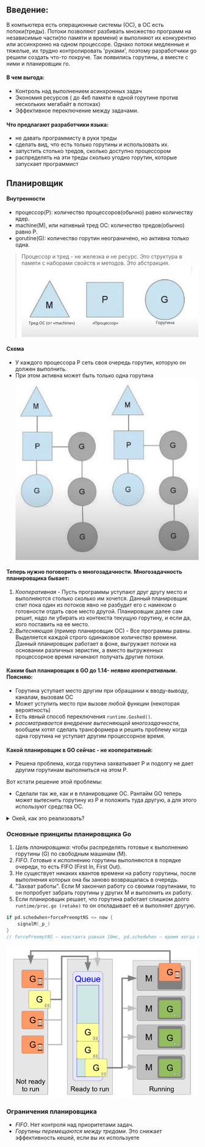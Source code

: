 ## Введение:
В компьютера есть операционные системы (ОС), в ОС есть потоки(треды). Потоки позволяют разбивать множество программ на независимые части(по памяти и времени) и выполняют их конкурентно или ассинхронно на одном процессоре.
Однако потоки медленные и тяжелые, их трудно контролировать 'руками', поэтому разработчики go решили создать что-то покруче.
Так появились горутины, а вместе с ними и планировщик го.
#### В чем выгода:
- Контроль над выполнением асинхронных задач
- Экономия ресурсов ( до 4кб памяти в одной горутине против нескольких мегабайт в потоках)
- Эффективное переключение между задачами.

#### Что предлагают разработчики языка:
- не давать программисту в руки треды
- сделать вид, что есть только горутины и использовать их.
- запустить столько тредов, сколько доступно процессором
- распределять на эти треды сколько угодно горутин, которые запускает программист

## Планировщик

#### Внутренности
- процессор(P): количество процессоров(обычно) равно количеству ядер.
- machine(M), или нативный тред ОС: количество тредов(обычно) равно P.
- gorutine(G): количество горутин неограничено, но активна только одна.
> Процессор и тред - не железка и не ресурс. Это структура в памяти с наборами свойств и методов. Это абстракция.
![img_s.jpg](img_s.jpg)

#### Схема
- У каждого процессора P сеть своя очередь горутин, которую он должен выполнить.
- При этом активна может быть только одна горутина
![shed.jpg](shed.jpg)

#### Теперь нужно поговорить о многозадачности. Многозадачность планировщика бывает:
1. _Кооперативная_ - Пусть программы уступают друг другу место и выполняются столько сколько им хочется. Данный планировщик спит пока один из потоков явно не разбудит его с намеком о готовности отдать свое место другой. Планировщик далее сам решит, надо ли убирать из контекста текущую горутину, и если да, кого поставить на ее место.
2. _Вытесняющая_ (пример планировщик ОС) - Все программы равны. Выделяется каждой строго одинаковое количество времени. Данный планировщик работает в фоне, выгружает потоки на основании различных эвристик, а вместо выгруженных процессорное время начинают получать другие потоки.

#### Каким был планировщик в GO до 1.14- *неявно кооперативным*. Поясняю:
- Горутина уступает место другим при обращании к вводу-выводу, каналам, вызовам ОС
- Может уступить место при вызове любой функции (некоторая вероятность)
- Есть явный способ переключения `runtime.Goshed()`.
- _рассматривается внедрение вытесняющей многозадачности_, вообщем хотят сделать трансформера и решить проблему когда одна горутина не уступает другим процессорное время.

#### Какой планировщик в GO сейчас - не кооперативный:
- Решена проблема, когда горутина захватывает P и подолгу не дает другим горутинам выполниться на этом P.

Вот кстати решение этой проблемы:
- Сделали так же, как и в планировщике ОС. Рантайм GO теперь может вытеснить горутину из P и положить туда другую, а для этого используют средства ОС.

<details>
    <summary>Окей, как это реализовать?</summary>

    Мы позволим рантайму отправлять сигнал потоку на котором работает горутина.
    Обработчик этого сигнала зарегистрируем на каждом потоке из M,
    задача обработчика — определить можно ли вытеснить текущую горутину.
    Если да — сохраним ее текущее состояние (регистры и состояние стека) и дадим ресурсы другой,
    иначе — продолжим выполнение текущей горутины.
    Стоит заметить, что, концепция с сигналом — это решение для UNIX-base систем,
    в то время как, например, реализация для Windows несколько отличается.
    Кстати, сигналом для отправки был выбран SIGURG.

    Наиболее сложная часть данной реализации состоит в определении — может ли горутина быть вытеснена.
    Дело в том, что некоторые места в нашем коде должны быть атомарными, с точки зрения garbage collector'а.
    Назовем такие места unsafe-point'ами. Если мы вытесним горутину в момент выполнения кода из unsafe-point'а,
    а затем запустится GC, то он застанет состояние нашей горутины, снятое в unsafe-point'e, и может натворить дел.

    Если интересно можно посмотреть на внутренности:
    - wantAsyncPreempt — проверяем «хочет ли» G вытесняться, тут, например, проверится валидность текущего статуса горутины.
    - isAsyncSafePoint — проверяем, можно ли вытеснить прямо сейчас.
    Самая интересная из проверок здесь — находится ли G в safe или unsafe point'е.
    Кроме того, мы должны быть уверены, что поток, на котором выполняется G, так же готов к вытеснению G.
</details>

### Основные принципы планировщика Go
1. *Цель планировщика*: чтобы распределять готовые к выполнению горутины (G) по свободным машинам (M).
2. *FIFO*. Готовые к исполнению горутины выполняются в порядке очереди, то есть FIFO (First In, First Out).
3. Не существует никаких квантов времени на работу горутины, после выполнения которых она бы заново возвращалась в очередь.
4. "Захват работы". Если M закончил работу со своими горутинами, то он попробует забрать горутины у других M и выполнить их работу.
5. Если планировщик решает, что горутина работает слишком долго `runtime/proc.go (retake)` то он откладывает её и выполняет другую.
```go
if pd.schedwhen+forcePreemptNS <= now {
    signalM(_p_)
}
// forcePreemptNS — константа равная 10мс, pd.schedwhen — время когда крайний раз вызывался планировщик для потока pd
```

![img.png](img.png)

### Ограничения планировщика
- *FIFO*. Нет контроля над приоритетами задач.
- *Горутины перемещаются между тредами*. Это снижает эффективность кешей, если вы их используете


